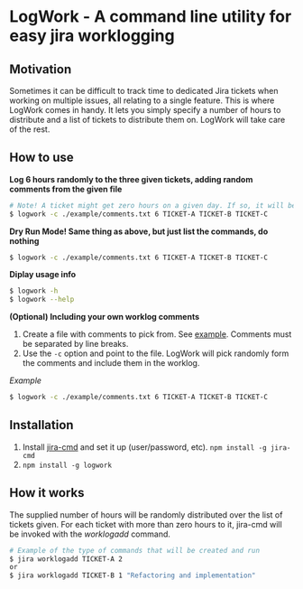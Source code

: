 # LogWork - A command line utility for easy jira worklogging

## Motivation
Sometimes it can be difficult to track time to dedicated Jira tickets when working on multiple issues, 
all relating to a single feature. This is where LogWork comes in handy. It lets you simply specify a 
number of hours to distribute and a list of tickets to distribute them on. LogWork will take care of the rest.

## How to use

__Log 6 hours randomly to the three given tickets, adding random comments from the given file__
```bash
# Note! A ticket might get zero hours on a given day. If so, it will be ignored and not logged to jira.
$ logwork -c ./example/comments.txt 6 TICKET-A TICKET-B TICKET-C  
```
__Dry Run Mode! Same thing as above, but just list the commands, do nothing__
```bash
$ logwork -c ./example/comments.txt 6 TICKET-A TICKET-B TICKET-C
```

__Diplay usage info__
```bash
$ logwork -h 
$ logwork --help
```

__(Optional) Including your own worklog comments__
1. Create a file with comments to pick from. See [example](./example/comments.txt). Comments must be separated by line breaks.
2. Use the ```-c``` option and point to the file. LogWork will pick randomly form the comments and include them in the worklog.

_Example_
```bash
$ logwork -c ./example/comments.txt 6 TICKET-A TICKET-B TICKET-C
```


## Installation

1. Install [jira-cmd](https://github.com/germanrcuriel/jira-cmd#readme) and set it up (user/password, etc). ```npm install -g jira-cmd```
2. ```npm install -g logwork```


## How it works
The supplied number of hours will be randomly distributed over the list of tickets given. For each ticket with 
more than zero hours to it, jira-cmd will be invoked with the _worklogadd_ command.

```bash
# Example of the type of commands that will be created and run
$ jira worklogadd TICKET-A 2
or
$ jira worklogadd TICKET-B 1 "Refactoring and implementation"
```

